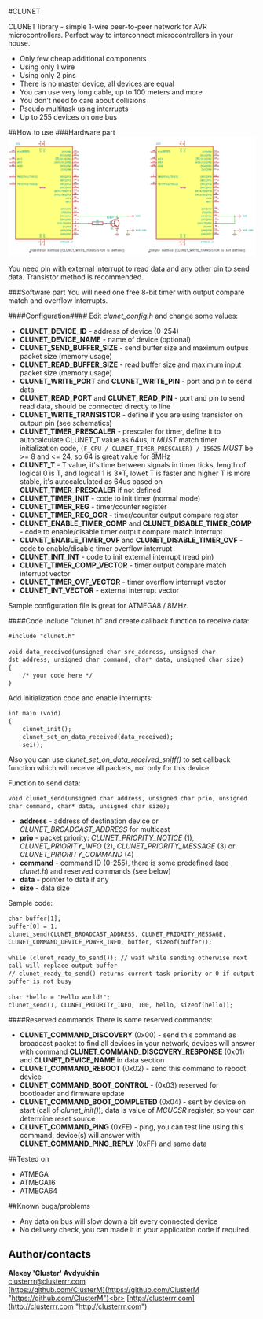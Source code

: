 #CLUNET

CLUNET library - simple 1-wire peer-to-peer network for AVR microcontrollers. Perfect way to interconnect microcontrollers in your house.

* Only few cheap additional components
* Using only 1 wire
* Using only 2 pins
* There is no master device, all devices are equal
* You can use very long cable, up to 100 meters and more
* You don't need to care about collisions
* Pseudo multitask using interrupts
* Up to 255 devices on one bus


##How to use
###Hardware part
![](images/sample-schematic.png)

You need pin with external interrupt to read data and any other pin to send data. Transistor method is recommended. 


###Software part
You will need one free 8-bit timer with output compare match and overflow interrupts.


####Configuration####
Edit *clunet\_config.h* and change some values:

* **CLUNET\_DEVICE\_ID** - address of device (0-254)
* **CLUNET\_DEVICE\_NAME** - name of device (optional)
* **CLUNET\_SEND\_BUFFER\_SIZE** - send buffer size and maximum outpus packet size (memory usage)
* **CLUNET\_READ\_BUFFER\_SIZE** - read buffer size and maximum input packet size (memory usage)
* **CLUNET\_WRITE\_PORT** and **CLUNET\_WRITE\_PIN** - port and pin to send data
* **CLUNET\_READ\_PORT** and **CLUNET\_READ\_PIN** - port and pin to send read data, should be connected directly to line
* **CLUNET\_WRITE\_TRANSISTOR** - define if you are using transistor on outpun pin (see schematics)
* **CLUNET\_TIMER\_PRESCALER** - prescaler for timer, define it to autocalculate CLUNET_T value as 64us, it *MUST* match timer initialization code, `(F_CPU / CLUNET_TIMER_PRESCALER) / 15625` *MUST* be >= 8 and <= 24, so 64 is great value for 8MHz
* **CLUNET\_T** - T value, it's time between signals in timer ticks, length of logical 0 is T, and logical 1 is 3*T, lowet T is faster and higher T is more stable, it's autocalculated as 64us based on **CLUNET\_TIMER\_PRESCALER** if not defined
* **CLUNET\_TIMER\_INIT** - code to init timer (normal mode)
* **CLUNET\_TIMER\_REG** - timer/counter register
* **CLUNET\_TIMER\_REG\_OCR** - timer/counter output compare register
* **CLUNET\_ENABLE\_TIMER\_COMP** and **CLUNET\_DISABLE\_TIMER\_COMP** - code to enable/disable timer output compare match interrupt
* **CLUNET\_ENABLE\_TIMER\_OVF** and **CLUNET\_DISABLE\_TIMER\_OVF** - code to enable/disable timer overflow interrupt
* **CLUNET\_INIT\_INT** - code to init external interrupt (read pin)
* **CLUNET\_TIMER\_COMP\_VECTOR** - timer output compare match interrupt vector
* **CLUNET\_TIMER\_OVF\_VECTOR** - timer overflow interrupt vector
* **CLUNET\_INT\_VECTOR** - external interrupt vector

Sample configuration file is great for ATMEGA8 / 8MHz.


####Code
Include "clunet.h" and create callback function to receive data:

    #include "clunet.h"
    
    void data_received(unsigned char src_address, unsigned char dst_address, unsigned char command, char* data, unsigned char size)
    {
    	/* your code here */
    }

Add initialization code and enable interrupts:

    int main (void)
    {
    	clunet_init();
    	clunet_set_on_data_received(data_received);	
    	sei();

Also you can use *clunet_set_on_data_received_sniff()* to set callback function which will receive all packets, not only for this device.

Function to send data:

	void clunet_send(unsigned char address, unsigned char prio, unsigned char command, char* data, unsigned char size);

* **address** - address of destination device or *CLUNET_BROADCAST_ADDRESS* for multicast
* **prio** - packet priority: *CLUNET\_PRIORITY\_NOTICE* (1), *CLUNET\_PRIORITY\_INFO* (2), *CLUNET\_PRIORITY\_MESSAGE* (3) or *CLUNET\_PRIORITY\_COMMAND* (4)
* **command** - command ID (0-255), there is some predefined (see *clunet.h*) and reserved commands (see below)
* **data** - pointer to data if any
* **size** - data size

Sample code:

	char buffer[1];
	buffer[0] = 1;
	clunet_send(CLUNET_BROADCAST_ADDRESS, CLUNET_PRIORITY_MESSAGE, CLUNET_COMMAND_DEVICE_POWER_INFO, buffer, sizeof(buffer));
	
	while (clunet_ready_to_send()); // wait while sending otherwise next call will replace output buffer
	// clunet_ready_to_send() returns current task priority or 0 if output buffer is not busy

	char *hello = "Hello world!";
	clunet_send(1, CLUNET_PRIORITY_INFO, 100, hello, sizeof(hello));


####Reserved commands
There is some reserved commands:

* **CLUNET\_COMMAND\_DISCOVERY** (0x00) - send this command as broadcast packet to find all devices in your network, devices will answer with command **CLUNET\_COMMAND\_DISCOVERY\_RESPONSE** (0x01) and **CLUNET\_DEVICE\_NAME** in data section
* **CLUNET\_COMMAND\_REBOOT** (0x02) - send this command to reboot device
* **CLUNET\_COMMAND\_BOOT\_CONTROL** - (0x03) reserved for bootloader and firmware update
* **CLUNET\_COMMAND\_BOOT\_COMPLETED** (0x04) - sent by device on start (call of *clunet_init()*), data is value of *MCUCSR* register, so your can determine reset source
* **CLUNET\_COMMAND\_PING** (0xFE) - ping, you can test line using this command, device(s) will answer with **CLUNET\_COMMAND\_PING\_REPLY** (0xFF) and same data


##Tested on
* ATMEGA
* ATMEGA16
* ATMEGA64

##Known bugs/problems
* Any data on bus will slow down a bit every connected device
* No delivery check, you can made it in your application code if required

## Author/contacts

**Alexey 'Cluster' Avdyukhin**<br>
clusterrr@clusterrr.com<br>
[https://github.com/ClusterM](https://github.com/ClusterM "https://github.com/ClusterM")<br>
[http://clusterrr.com](http://clusterrr.com "http://clusterrr.com")
